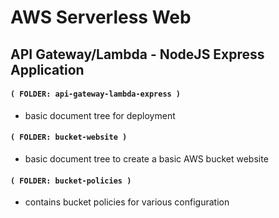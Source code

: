 
# AWS Serverless Web


## API Gateway/Lambda - NodeJS Express Application


#### `( FOLDER: api-gateway-lambda-express )`

* basic document tree for deployment 


#### `( FOLDER: bucket-website )`

* basic document tree to create a basic AWS bucket website 


#### `( FOLDER: bucket-policies )`

* contains bucket policies for various configuration